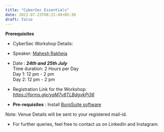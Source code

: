 ```yaml
---
title: "CyberSec Essentials"
date: 2021-07-23T08:21:49+05:30
draft: false
---
```


**Prerequisites**
- CyberSec Workshop Details:
- Speaker: [Mahesh Rakheja](https://www.linkedin.com/in/maheshrakheja/)

- Date : ___24th and 25th July___  
Time duration: 2 Hours per Day  
Day 1: 12 pm - 2 pm  
Day 2: 12 pm - 2 pm

- Registration Link for the Workshop: *https://forms.gle/yaM7v8TLBdgvkPj36*
- **Pre-requisites** : Install [BurpSuite software](https://portswigger.net/burp/communitydownload)  

Note: Venue Details will be sent to your registered mail-id.

- For further queries, feel free to contact us on LinkedIn and Instagram.